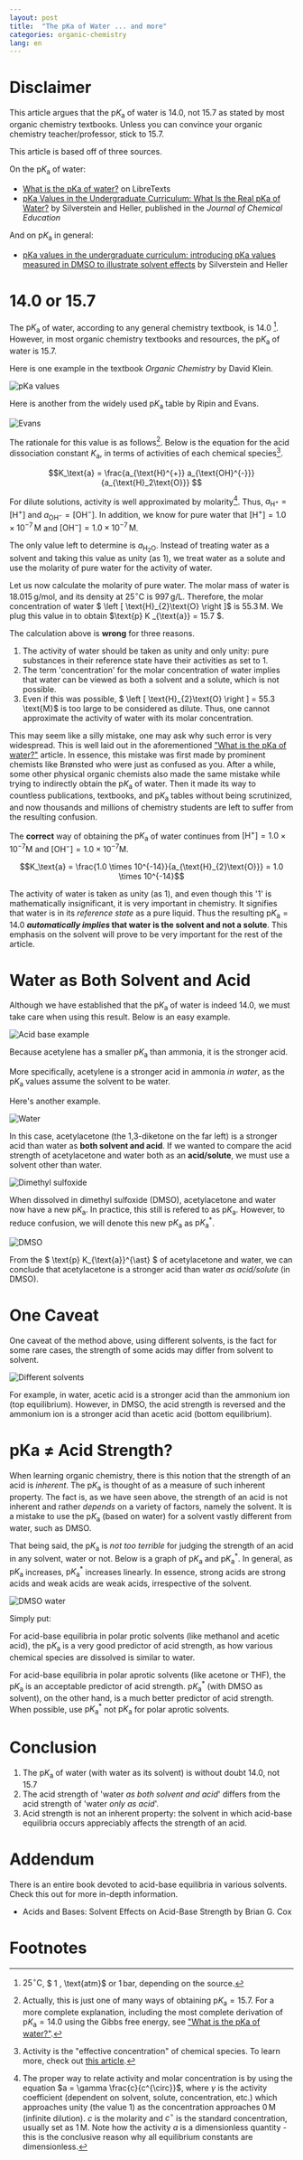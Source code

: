 ```yaml
---
layout: post
title:  "The pKa of Water ... and more"
categories: organic-chemistry
lang: en
---
```


# Disclaimer

This article argues that the $\text{p}K_{\text{a}}$ of water is $14.0$, not $15.7$ as stated by most organic chemistry textbooks. Unless you can convince your organic chemistry teacher/professor, stick to $15.7$. 

This article is based off of three sources.

On the $\text{p}K_{\text{a}}$ of water:

- [What is the pKa of water?](https://chem.libretexts.org/Bookshelves/Organic_Chemistry/Supplemental_Modules_(Organic_Chemistry)/Fundamentals/What_is_the_pKa_of_water) on LibreTexts 
- [pKa Values in the Undergraduate Curriculum: What Is the Real pKa of Water?](https://doi.org/10.1021/acs.jchemed.6b00623) by Silverstein and Heller, published in the *Journal of Chemical Education*

And on $\text{p}K_{\text{a}}$ in general:

- [pKa values in the undergraduate curriculum: introducing pKa values
measured in DMSO to illustrate solvent effects](https://doi.org/10.1007/s40828-020-00112-z) by Silverstein and Heller

# 14.0 or 15.7

The $\text{p}K_{\text{a}}$ of water, according to any general chemistry textbook, is $14.0$ [^1]. However, in most organic chemistry textbooks and resources, the $\text{p}K_{\text{a}}$ of water is $15.7$. 

Here is one example in the textbook *Organic Chemistry* by David Klein.

![pKa values](/assets/img/the-pka-of-water/pKa_values.png)

Here is another from the widely used $\text{p}K_{\text{a}}$ table by Ripin and Evans.

![Evans](/assets/img/the-pka-of-water/evans.png)

The rationale for this value is as follows[^2]. Below is the equation for the acid dissociation constant $K_\text{a}$, in terms of activities of each chemical species[^3].

$$K_\text{a} = \frac{a_{\text{H}^{+}} a_{\text{OH}^{-}}}{a_{\text{H}_2\text{O}}} $$

For dilute solutions, activity is well approximated by molarity[^4]. Thus, $a_{\text{H}^{+}} = \left [ \text{H}^{+} \right ]$ and $a_{\text{OH}^{-}} = \left [ \text{OH}^{-} \right ]$. In addition, we know for pure water that $\left [ \text{H}^{+} \right ] = 1.0 \times 10^{-7} \, \text{M}$ and $\left [ \text{OH}^{-} \right ] = 1.0 \times 10^{-7} \, \text{M}$. 

The only value left to determine is $a_{\text{H}_2\text{O}}$. Instead of treating water as a solvent and taking this value as unity (as $1$), we treat water as a solute and use the molarity of pure water for the activity of water.

Let us now calculate the molarity of pure water. The molar mass of water is $18.015 \, \text{g/mol}$, and its density at $25 ^{\circ} \text{C}$ is $997 \, \text{g/L}$. Therefore, the molar concentration of water $ \left [ \text{H}_{2}\text{O} \right ]$ is $55.3 \, \text{M}$. We plug this value in to obtain $\text{p} K _{\text{a}} = 15.7 $.

The calculation above is **wrong** for three reasons.

1. The activity of water should be taken as unity and only unity: pure substances in their reference state have their activities as set to $1$.
2. The term 'concentration' for the molar concentration of water implies that water can be viewed as both a solvent and a solute, which is not possible.
3. Even if this was possible, $ \left [ \text{H}_{2}\text{O} \right ] = 55.3 \text{M}$ is too large to be considered as dilute. Thus, one cannot approximate the activity of water with its molar concentration.

This may seem like a silly mistake, one may ask why such error is very widespread. This is well laid out in the aforementioned ["What is the pKa of water?"](https://chem.libretexts.org/Bookshelves/Organic_Chemistry/Supplemental_Modules_(Organic_Chemistry)/Fundamentals/What_is_the_pKa_of_water) article. In essence, this mistake was first made by prominent chemists like Brønsted who were just as confused as you. After a while, some other physical organic chemists also made the same mistake while trying to indirectly obtain the $\text{p}K_{\text{a}}$ of water. Then it made its way to countless publications, textbooks, and $\text{p}K_{\text{a}}$ tables without being scrutinized, and now thousands and millions of chemistry students are left to suffer from the resulting confusion.

The **correct** way of obtaining the $\text{p}K_{\text{a}}$ of water continues from $\left [ \text{H}^{+} \right ] = 1.0 \times 10^{-7} \text{M}$ and $\left [ \text{OH}^{-} \right ] = 1.0 \times 10^{-7} \text{M}$.

$$K_\text{a} = \frac{1.0 \times 10^{-14}}{a_{\text{H}_{2}\text{O}}} = 1.0 \times 10^{-14}$$

The activity of water is taken as unity (as $1$), and even though this '$1$' is mathematically insignificant, it is very important in chemistry. It signifies that water is in its *reference state* as a pure liquid. Thus the resulting $\text{p}K_{\text{a}} = 14.0$ ***automatically implies* that water is the solvent and not a solute**. This emphasis on the solvent will prove to be very important for the rest of the article.

# Water as Both Solvent and Acid

Although we have established that the $\text{p}K_{\text{a}}$ of water is indeed $14.0$, we must take care when using this result. Below is an easy example.

![Acid base example](/assets/img/the-pka-of-water/acid_base_example.png)

Because acetylene has a smaller $\text{p}K_{\text{a}}$ than ammonia, it is the stronger acid. 

More specifically, acetylene is a stronger acid in ammonia *in water*, as the $\text{p}K_{\text{a}}$ values assume the solvent to be water. 

Here's another example.

![Water](/assets/img/the-pka-of-water/water.png)

In this case, acetylacetone (the 1,3-diketone on the far left) is a stronger acid than water as **both solvent and acid**. If we wanted to compare the acid strength of acetylacetone and water both as an **acid/solute**, we must use a solvent other than water. 

![Dimethyl sulfoxide](/assets/img/the-pka-of-water/dimethyl_sulfoxide.png)

When dissolved in dimethyl sulfoxide (DMSO), acetylacetone and water now have a new $\text{p}K_{\text{a}}$. In practice, this still is refered to as $\text{p}K_{\text{a}}$. However, to reduce confusion, we will denote this new $\text{p}K_{\text{a}}$ as $\text{p}K_{\text{a}}^{\ast}$. 

![DMSO](/assets/img/the-pka-of-water/DMSO.png)

From the $ \text{p} K_{\text{a}}^{\ast} $ of acetylacetone and water, we can conclude that acetylacetone is a stronger acid than water *as acid/solute* (in DMSO).

# One Caveat

One caveat of the method above, using different solvents, is the fact for some rare cases, the strength of some acids may differ from solvent to solvent.

![Different solvents](/assets/img/the-pka-of-water/different_solvents.png)

For example, in water, acetic acid is a stronger acid than the ammonium ion (top equilibrium). However, in DMSO, the acid strength is reversed and the ammonium ion is a stronger acid than acetic acid (bottom equilibrium).

# pKa ≠ Acid Strength?

When learning organic chemistry, there is this notion that the strength of an acid is *inherent*. The $\text{p}K_{\text{a}}$ is thought of as a measure of such inherent property. The fact is, as we have seen above, the strength of an acid is not inherent and rather *depends* on a variety of factors, namely the solvent. It is a mistake to use the $\text{p}K_{\text{a}}$ (based on water) for a solvent vastly different from water, such as DMSO.

That being said, the $\text{p}K_{\text{a}}$ is *not too terrible* for judging the strength of an acid in any solvent, water or not. Below is a graph of $\text{p}K_{\text{a}}$ and $\text{p}K_{\text{a}}^{\ast}$. In general, as $\text{p}K_{\text{a}}$ increases, $\text{p}K_{\text{a}}^{\ast}$ increases linearly. In essence, strong acids are strong acids and weak acids are weak acids, irrespective of the solvent.

![DMSO water](/assets/img/the-pka-of-water/DMSO_water.png)

Simply put:

For acid-base equilibria in polar protic solvents (like methanol and acetic acid), the $\text{p}K_{\text{a}}$ is a very good predictor of acid strength, as how various chemical species are dissolved is similar to water.

For acid-base equilibria in polar aprotic solvents (like acetone or THF), the $\text{p}K_{\text{a}}$ is an acceptable predictor of acid strength. $\text{p}K_{\text{a}}^{\ast}$ (with DMSO as solvent), on the other hand, is a much better predictor of acid strength. When possible, use $\text{p}K_{\text{a}}^{\ast}$ not $\text{p}K_{\text{a}}$ for polar aprotic solvents.

# Conclusion

1. The $\text{p}K_{\text{a}}$ of water (with water as its solvent) is without doubt $14.0$, not $15.7$
2. The acid strength of 'water *as both solvent and acid*' differs from the acid strength of 'water *only as acid*'.
3. Acid strength is not an inherent property: the solvent in which acid-base equilibria occurs appreciably affects the strength of an acid.

# Addendum

There is an entire book devoted to acid-base equilibria in various solvents. Check this out for more in-depth information.

- Acids and Bases: Solvent Effects on Acid-Base Strength by Brian G. Cox

# Footnotes

[^1]: $25 ^{\circ} \text{C}$, $ 1 \, \text{atm}$ or $1 \, \text{bar}$, depending on the source.

[^2]: Actually, this is just one of many ways of obtaining $\text{p}K_{\text{a}} = 15.7$. For a more complete explanation, including the most complete derivation of $\text{p}K_{\text{a}} = 14.0$ using the Gibbs free energy, see ["What is the pKa of water?"](https://chem.libretexts.org/Bookshelves/Organic_Chemistry/Supplemental_Modules_(Organic_Chemistry)/Fundamentals/What_is_the_pKa_of_water).

[^3]: Activity is the "effective concentration" of chemical species. To learn more, check out [this article](https://chem.libretexts.org/Bookshelves/Physical_and_Theoretical_Chemistry_Textbook_Maps/Supplemental_Modules_(Physical_and_Theoretical_Chemistry)/Physical_Properties_of_Matter/Solutions_and_Mixtures/Nonideal_Solutions/Activity).

[^4]: The proper way to relate activity and molar concentration is by using the equation $a = \gamma \frac{c}{c^{\circ}}$, where $\gamma$ is the activity coefficient (dependent on solvent, solute, concentration, etc.) which approaches unity (the value $1$) as the concentration approaches $0 \, \text{M}$ (infinite dilution). $c$ is the molarity and $c^{\circ}$ is the standard concentration, usually set as $1 \, \text{M}$. Note how the activity $a$ is a dimensionless quantity - this is the conclusive reason why all equilibrium constants are dimensionless.